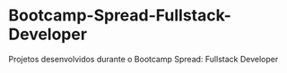 # Bootcamp-Spread-Fullstack-Developer
Projetos desenvolvidos durante o Bootcamp Spread: Fullstack Developer
